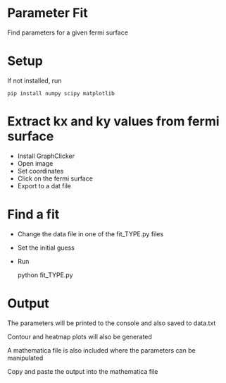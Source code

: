 # Parameter Fit
Find parameters for a given fermi surface

# Setup
If not installed, run

    pip install numpy scipy matplotlib


# Extract kx and ky values from fermi surface

- Install GraphClicker
- Open image
- Set coordinates
- Click on the fermi surface
- Export to a dat file

# Find a fit

- Change the data file in one of the fit_TYPE.py files
- Set the initial guess
- Run


    python fit_TYPE.py

# Output

The parameters will be printed to the console and also saved to data.txt

Contour and heatmap plots will also be generated

A mathematica file is also included where the parameters can be manipulated

Copy and paste the output into the mathematica file